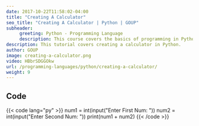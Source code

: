 ```yaml
---
date: 2017-10-22T11:58:02-04:00
title: "Creating A Calculator"
seo_title: "Creating A Calculator | Python | GOUP"
subheader:
     greeting: Python - Programming Language
     description: This course covers the basics of programming in Python. Work your way through the videos/articles and I'll teach you everything you need to know to start your programming journey!
description: This tutorial covers creating a calculator in Python.
author: GOUP
image: creating-a-calculator.png
video: HBbrSDGGOkw
url: /programming-languages/python/creating-a-calculator/
weight: 9
---
```


## Code

{{< code lang="py" >}}
num1 = int(input("Enter First Num: "))
num2 = int(input("Enter Second Num: "))
print(num1 + num2)
{{< /code >}}